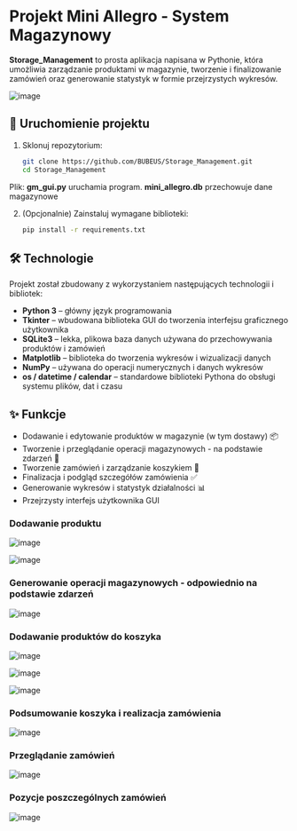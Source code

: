 # Projekt Mini Allegro - System Magazynowy

**Storage_Management** to prosta aplikacja napisana w Pythonie, która umożliwia zarządzanie produktami w magazynie, tworzenie i finalizowanie zamówień oraz generowanie statystyk w formie przejrzystych wykresów.

![image](https://github.com/user-attachments/assets/491bb7e0-9210-4d5d-818f-a7d918ecbd28)

## 🚀 Uruchomienie projektu

1. Sklonuj repozytorium:
   ```bash
   git clone https://github.com/BUBEUS/Storage_Management.git
   cd Storage_Management
Plik: **gm_gui.py** uruchamia program.
**mini_allegro.db** przechowuje dane magazynowe

2. (Opcjonalnie) Zainstaluj wymagane biblioteki:
   ```bash
   pip install -r requirements.txt

## 🛠️ Technologie

Projekt został zbudowany z wykorzystaniem następujących technologii i bibliotek:

- **Python 3** – główny język programowania
- **Tkinter** – wbudowana biblioteka GUI do tworzenia interfejsu graficznego użytkownika
- **SQLite3** – lekka, plikowa baza danych używana do przechowywania produktów i zamówień
- **Matplotlib** – biblioteka do tworzenia wykresów i wizualizacji danych
- **NumPy** – używana do operacji numerycznych i danych wykresów
- **os / datetime / calendar** – standardowe biblioteki Pythona do obsługi systemu plików, dat i czasu


## ✨ Funkcje

- Dodawanie i edytowanie produktów w magazynie (w tym dostawy) 📦
- Tworzenie i przeglądanie operacji magazynowych - na podstawie zdarzeń 🔄
- Tworzenie zamówień i zarządzanie koszykiem 🛒
- Finalizacja i podgląd szczegółów zamówienia ✅
- Generowanie wykresów i statystyk działalności 📊
- Przejrzysty interfejs użytkownika GUI



### Dodawanie produktu
![image](https://github.com/user-attachments/assets/df0186ce-b6c1-4a4a-ac18-3e15af7a52f7)

![image](https://github.com/user-attachments/assets/1d303572-4fbe-4018-911c-308e2cdc52a4)


### Generowanie operacji magazynowych - odpowiednio na podstawie zdarzeń
![image](https://github.com/user-attachments/assets/4ceab05c-5f08-4200-9644-459b89569514)


### Dodawanie produktów do koszyka
![image](https://github.com/user-attachments/assets/e14a1623-0cf2-47bc-bfc4-ef0ced1e3fec)

![image](https://github.com/user-attachments/assets/46af0f47-956a-423b-81ee-459c15426c2f)

![image](https://github.com/user-attachments/assets/54e45fe5-fff9-41b1-80bc-8a7dad869c7b)


### Podsumowanie koszyka i realizacja zamówienia
![image](https://github.com/user-attachments/assets/f7a22c86-c9b4-4b33-9331-4999d707f2b0)


### Przeglądanie zamówień
![image](https://github.com/user-attachments/assets/f977c862-3ab9-414e-ac84-2bccb755b5c7)


### Pozycje poszczególnych zamówień
![image](https://github.com/user-attachments/assets/dd1284df-f44a-451d-b952-37cb9748e121)







